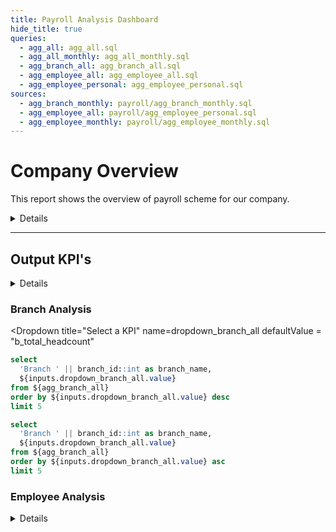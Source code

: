 ```yaml
---
title: Payroll Analysis Dashboard
hide_title: true
queries:
  - agg_all: agg_all.sql
  - agg_all_monthly: agg_all_monthly.sql
  - agg_branch_all: agg_branch_all.sql
  - agg_employee_all: agg_employee_all.sql
  - agg_employee_personal: agg_employee_personal.sql
sources:
  - agg_branch_monthly: payroll/agg_branch_monthly.sql
  - agg_employee_all: payroll/agg_employee_personal.sql
  - agg_employee_monthly: payroll/agg_employee_monthly.sql
---
```


# Company Overview
This report shows the overview of payroll scheme for our company.

<center>
<Grid cols=3>
<BigValue
  data={agg_all}
  value=total_branch
  title="Total Branch"
/>
<BigValue
  data={agg_all}
  value=total_headcount
  title="Total Employees"
/>
<BigValue
  data={agg_all}
  value=total_salary_paid
  title="Total Paid salary"
  fmt='"Rp" #,##0.00,,," Bn"'
/>
</Grid>
</center>


<Details title='Show Charts'>

 
  <LineChart
    data={agg_all_monthly}
    x=year_month
    y=avg_daily_work_hours
    title="Average Daily Work Hours"
  />

  <LineChart
    data={agg_all_monthly}
    x=year_month
    y=avg_salary_per_hour
    yFmt='#,##0.00," k"'
    title="Average Salary per Hour"
  />
  
From the charts above we can have some insights such as:

  1. Both charts show a period of stability during 2020. While work hours remained stable around 8 hours per day, the average salary per hour remained very low, indicating that the cost per hour of work was kept consistently low.
  2. At the end of 2020, there’s a slight increase in average daily work hours, and a more pronounced spike in average salary per hour. This could indicate a late-year adjustment, possibly due to end-of-year bonuses, overtime, or adjustments in payroll practices.
  3. The significant drop in the average salary per hour right after the initial period will be worth investigating. One hypotheses is that there are several peoples who worked far from the minimum required working hours that still got paid


</Details>

---

## Output KPI's

<Details title="Why these analysis?">

Dividing the payroll scheme analysis into branch-wise and personal/employee-wise categories can provide a comprehensive and multi-faceted understanding of how resources are utilized and how compensation impacts both individual employees and the organization as a whole:

  1. **Branch Analysis**: Analyzing payroll at the branch level allows us to see how resources are allocated across different branches
  2. **Employee Analysis**: Analyzing payroll on a personal level allows you to assess whether employees are being compensated fairly in relation to their contributions

</Details>

### Branch Analysis

<Dropdown
  title="Select a KPI"
  name=dropdown_branch_all
  defaultValue = "b_total_headcount"
>
  <DropdownOption valueLabel="Number of Employees" value="b_total_headcount"/>
  <DropdownOption valueLabel="Average Daily Working Hours" value="b_avg_daily_workhour"/>
  <DropdownOption valueLabel="Average Hourly Salary" value="b_avg_salary_hour"/>
</Dropdown>

```sql top5branch
select
  'Branch ' || branch_id::int as branch_name,
  ${inputs.dropdown_branch_all.value}
from ${agg_branch_all}
order by ${inputs.dropdown_branch_all.value} desc
limit 5
```
```sql bot5branch
select
  'Branch ' || branch_id::int as branch_name,
  ${inputs.dropdown_branch_all.value}
from ${agg_branch_all}
order by ${inputs.dropdown_branch_all.value} asc
limit 5
```

<center>
<Grid cols=2>
<BarChart
  data={top5branch}
  x=branch_name
  y={inputs.dropdown_branch_all.value}
  swapXY=true
  title='Top 5 Branch with Highest {inputs.dropdown_branch_all.label}'
/>
<BarChart
  data={bot5branch}
  x=branch_name
  y={inputs.dropdown_branch_all.value}
  swapXY=true
  sort = false
  title='Top 5 Branch with Lowest {inputs.dropdown_branch_all.label}'
/>
</Grid>
</center>

### Employee Analysis

<center>
<Grid cols=3>
<BigValue
  data={agg_employee_all}
  value=avg_tenure
  title="Average Tenure"
/>
<BigValue
  data={agg_employee_all}
  value=avg_workhours_ratio
  title="Average Working Hours Ratio"
/>
<BigValue
  data={agg_employee_all}
  value=avg_salary_per_hour
  title="Average Hourly Salary"
  fmt='"Rp" #,##0.00," k"'
/>
</Grid>
</center>

<center>
<ScatterPlot
  data={agg_employee_personal}
  x=e_workhours_ratio
  y=e_hourly_salary
  series=is_resigned
  xAxisTitle='Working Hours Ratio'
  yAxisTitle='Average Salary per Hour'
/>
</center>

<Details title="What is Working Hours Ratio?">

Working hours ratio can be defined as how much the actual working hours done by employees compared to *ideal* working hours. The *ideal working hours* itself derived from the standard of average working days during the employees' working period. This metric is taken to measure employees compliance and actual productivity. From the *scatter plot* above we can see that:

  1. Majority compliance: Majority of employees are located around 1.00, means that their working hours are as expected
  2. Extreme Outlierss: There is an employee that is almost not working at all, stated by working hours ratio is around 0.06 eventhough having the highest average hourly salary. This finding should be investigated further to find the possible causation of this anomaly.

</Details>

